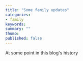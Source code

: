 ```yaml
---
title: "Some family updates"
categories:
- family
keywords: 
summary: ""
thumb: 
published: false
---
```


At some point in this blog's history